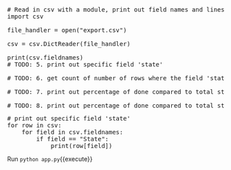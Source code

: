 <pre class="file" data-filename="app.py" data-target="replace">
# Read in csv with a module, print out field names and lines
import csv

file_handler = open("export.csv")

csv = csv.DictReader(file_handler)

print(csv.fieldnames)
# TODO: 5. print out specific field 'state'

# TODO: 6. get count of number of rows where the field 'state' is 'done'

# TODO: 7. print out percentage of done compared to total stories

# TODO: 8. print out percentage of done compared to total stories - realize we need float()
</pre>

<pre class="file" data-filename="app.py" data-target="insert" data-marker="# TODO: 5. print out specific field 'state'">
# print out specific field 'state'
for row in csv:
    for field in csv.fieldnames:
        if field == "State":
            print(row[field])
</pre>

Run `python app.py`{{execute}}
